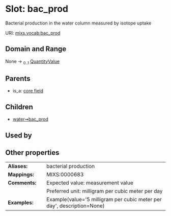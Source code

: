 
# Slot: bac_prod


Bacterial production in the water column measured by isotope uptake

URI: [mixs.vocab:bac_prod](https://w3id.org/mixs/vocab/bac_prod)


## Domain and Range

None &#8594;  <sub>0..1</sub> [QuantityValue](QuantityValue.md)

## Parents

 *  is_a: [core field](core_field.md)

## Children

 *  [water➞bac_prod](water_bac_prod.md)

## Used by


## Other properties

|  |  |  |
| --- | --- | --- |
| **Aliases:** | | bacterial production |
| **Mappings:** | | MIXS:0000683 |
| **Comments:** | | Expected value: measurement value |
|  | | Preferred unit: milligram per cubic meter per day |
| **Examples:** | | Example(value='5 milligram per cubic meter per day', description=None) |

